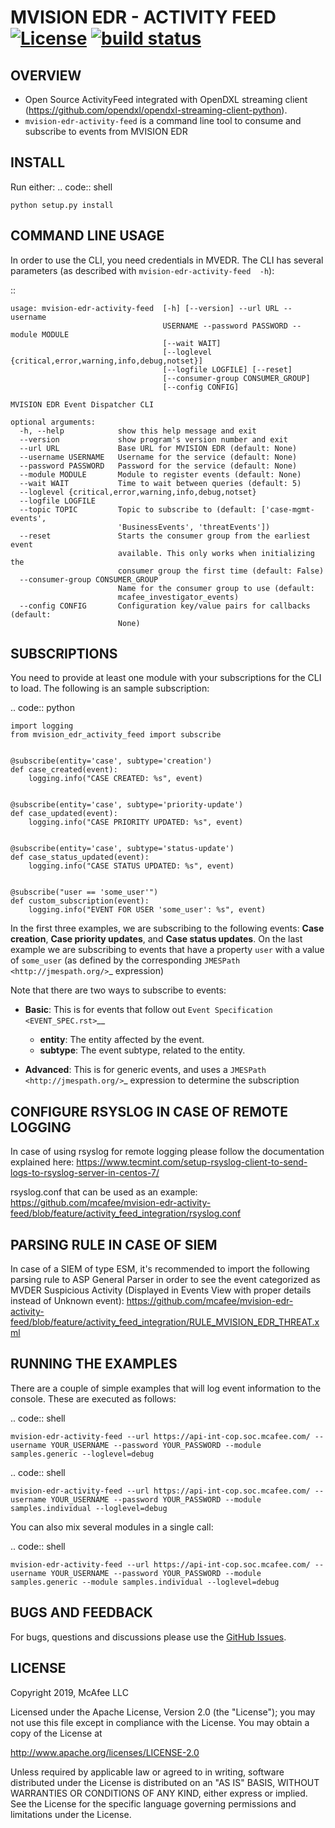 # MVISION EDR - ACTIVITY FEED [![License](https://img.shields.io/badge/License-Apache%202.0-blue.svg)](https://opensource.org/licenses/Apache-2.0) [![build status](https://travis-ci.org/mcafee/mvision-edr-activity-feed.svg?branch=master)](https://travis-ci.org/mcafee/mvision-edr-activity-feed)


## OVERVIEW
- Open Source ActivityFeed integrated with OpenDXL streaming client (https://github.com/opendxl/opendxl-streaming-client-python).
- ``mvision-edr-activity-feed`` is a command line tool to consume and subscribe to events from MVISION EDR


## INSTALL
Run either:
.. code:: shell

    python setup.py install
   
   
## COMMAND LINE USAGE

In order to use the CLI, you need credentials in MVEDR.
The CLI has several parameters (as described with
``mvision-edr-activity-feed  -h``):

::

    usage: mvision-edr-activity-feed  [-h] [--version] --url URL --username
                                      USERNAME --password PASSWORD --module MODULE
                                      [--wait WAIT]
                                      [--loglevel {critical,error,warning,info,debug,notset}]
                                      [--logfile LOGFILE] [--reset]
                                      [--consumer-group CONSUMER_GROUP]
                                      [--config CONFIG]

    MVISION EDR Event Dispatcher CLI

    optional arguments:
      -h, --help            show this help message and exit
      --version             show program's version number and exit
      --url URL             Base URL for MVISION EDR (default: None)
      --username USERNAME   Username for the service (default: None)
      --password PASSWORD   Password for the service (default: None)
      --module MODULE       Module to register events (default: None)
      --wait WAIT           Time to wait between queries (default: 5)
      --loglevel {critical,error,warning,info,debug,notset}
      --logfile LOGFILE
      --topic TOPIC         Topic to subscribe to (default: ['case-mgmt-events',
                            'BusinessEvents', 'threatEvents'])
      --reset               Starts the consumer group from the earliest event
                            available. This only works when initializing the
                            consumer group the first time (default: False)
      --consumer-group CONSUMER_GROUP
                            Name for the consumer group to use (default:
                            mcafee_investigator_events)
      --config CONFIG       Configuration key/value pairs for callbacks (default:
                            None)


## SUBSCRIPTIONS

You need to provide at least one module with your subscriptions for the
CLI to load. The following is an sample subscription:

.. code:: python

    import logging
    from mvision_edr_activity_feed import subscribe


    @subscribe(entity='case', subtype='creation')
    def case_created(event):
        logging.info("CASE CREATED: %s", event)


    @subscribe(entity='case', subtype='priority-update')
    def case_updated(event):
        logging.info("CASE PRIORITY UPDATED: %s", event)


    @subscribe(entity='case', subtype='status-update')
    def case_status_updated(event):
        logging.info("CASE STATUS UPDATED: %s", event)


    @subscribe("user == 'some_user'")
    def custom_subscription(event):
        logging.info("EVENT FOR USER 'some_user': %s", event)

In the first three examples, we are subscribing to the following events: **Case
creation**, **Case priority updates**, and **Case status updates**. On the
last example we are subscribing to events that have a property ``user`` with a
value of ``some_user`` (as defined by the corresponding `JMESPath <http://jmespath.org/>`_ expression)

Note that there are two ways to subscribe to events:

* **Basic**: This is for events that follow out `Event Specification <EVENT_SPEC.rst>`__

    * **entity**: The entity affected by the event.
    * **subtype**: The event subtype, related to the entity.

* **Advanced**: This is for generic events, and uses a `JMESPath <http://jmespath.org/>`_ expression to determine the subscription


## CONFIGURE RSYSLOG IN CASE OF REMOTE LOGGING

In case of using rsyslog for remote logging please follow the documentation explained here: https://www.tecmint.com/setup-rsyslog-client-to-send-logs-to-rsyslog-server-in-centos-7/

rsyslog.conf that can be used as an example: https://github.com/mcafee/mvision-edr-activity-feed/blob/feature/activity_feed_integration/rsyslog.conf


## PARSING RULE IN CASE OF SIEM

In case of a SIEM of type ESM, it's recommended to import the following parsing rule to ASP General Parser in order to see the event categorized as MVDER Suspicious Activity (Displayed in Events View with proper details instead of Unknown event): https://github.com/mcafee/mvision-edr-activity-feed/blob/feature/activity_feed_integration/RULE_MVISION_EDR_THREAT.xml    


## RUNNING THE EXAMPLES

There are a couple of simple examples that will log event information to
the console. These are executed as follows:

.. code:: shell

    mvision-edr-activity-feed --url https://api-int-cop.soc.mcafee.com/ --username YOUR_USERNAME --password YOUR_PASSWORD --module samples.generic --loglevel=debug

.. code:: shell

    mvision-edr-activity-feed --url https://api-int-cop.soc.mcafee.com/ --username YOUR_USERNAME --password YOUR_PASSWORD --module samples.individual --loglevel=debug

You can also mix several modules in a single call:

.. code:: shell

    mvision-edr-activity-feed --url https://api-int-cop.soc.mcafee.com/ --username YOUR_USERNAME --password YOUR_PASSWORD --module samples.generic --module samples.individual --loglevel=debug


## BUGS AND FEEDBACK

For bugs, questions and discussions please use the
[GitHub Issues](https://github.com/mcafee/mvision-edr-activity-feed/issues).


## LICENSE

Copyright 2019, McAfee LLC

Licensed under the Apache License, Version 2.0 (the "License"); you may not use
this file except in compliance with the License. You may obtain a copy of the
License at

http://www.apache.org/licenses/LICENSE-2.0

Unless required by applicable law or agreed to in writing, software distributed
under the License is distributed on an "AS IS" BASIS, WITHOUT WARRANTIES OR
CONDITIONS OF ANY KIND, either express or implied. See the License for the
specific language governing permissions and limitations under the License.

